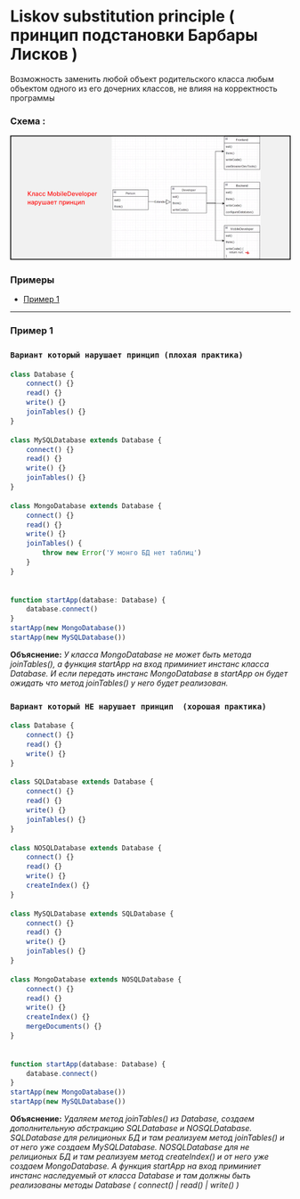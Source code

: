 
# Liskov substitution principle  ( принцип подстановки Барбары Лисков )

Возможность заменить любой объект родительского класса любым объектом одного из его дочерних классов, не влияя на корректность программы

### Схема :

![схема](./img1.jpg)

### Примеры

- [Пример 1](#Пример-1)

---

### Пример 1

### `Вариант который нарушает принцип (плохая практика)`

````js
class Database {
    connect() {}
    read() {}
    write() {}
    joinTables() {}
}

class MySQLDatabase extends Database {
    connect() {}
    read() {}
    write() {}
    joinTables() {}
}

class MongoDatabase extends Database {
    connect() {}
    read() {}
    write() {}
    joinTables() {
        throw new Error('У монго БД нет таблиц')
    }
}


function startApp(database: Database) {
    database.connect()
}
startApp(new MongoDatabase())
startApp(new MySQLDatabase())
````
**Объяснение:** _У класса MongoDatabase не может быть метода joinTables(), а функция startApp на вход приминиет инстанс класса Database. И если передать инстанс MongoDatabase в startApp он будет ожидать что метод joinTables() у него будет реализован._

### `Вариант который НЕ нарушает принцип  (хорошая практика)`

````js
class Database {
    connect() {}
    read() {}
    write() {}
}

class SQLDatabase extends Database {
    connect() {}
    read() {}
    write() {}
    joinTables() {}
}

class NOSQLDatabase extends Database {
    connect() {}
    read() {}
    write() {}
    createIndex() {}
}

class MySQLDatabase extends SQLDatabase {
    connect() {}
    read() {}
    write() {}
    joinTables() {}
}

class MongoDatabase extends NOSQLDatabase {
    connect() {}
    read() {}
    write() {}
    createIndex() {}
    mergeDocuments() {}
}


function startApp(database: Database) {
    database.connect()
}
startApp(new MongoDatabase())
startApp(new MySQLDatabase())
````
**Объяснение:** _Удаляем метод joinTables() из Database, создаем дополнительную абстракцию SQLDatabase и NOSQLDatabase. SQLDatabase для релиционых БД и там реализуем метод joinTables() и от него уже создаем MySQLDatabase. NOSQLDatabase для не релиционых БД и там реализуем метод createIndex() и от него уже создаем MongoDatabase. А функция startApp на вход приминиет инстанс наследуемый от класса Database и там должны быть реализованы методы Database ( connect() | read() |  write() )_ 
